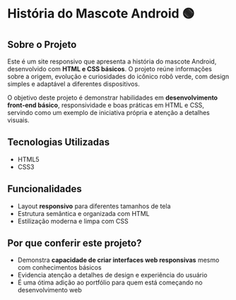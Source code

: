 # História do Mascote Android 🟢

## Sobre o Projeto
Este é um site responsivo que apresenta a história do mascote Android, desenvolvido com **HTML e CSS básicos**. O projeto reúne informações sobre a origem, evolução e curiosidades do icônico robô verde, com design simples e adaptável a diferentes dispositivos.

O objetivo deste projeto é demonstrar habilidades em **desenvolvimento front-end básico**, responsividade e boas práticas em HTML e CSS, servindo como um exemplo de iniciativa própria e atenção a detalhes visuais.

## Tecnologias Utilizadas
- HTML5  
- CSS3  

## Funcionalidades
- Layout **responsivo** para diferentes tamanhos de tela  
- Estrutura semântica e organizada com HTML  
- Estilização moderna e limpa com CSS  

## Por que conferir este projeto?
- Demonstra **capacidade de criar interfaces web responsivas** mesmo com conhecimentos básicos  
- Evidencia atenção a detalhes de design e experiência do usuário  
- É uma ótima adição ao portfólio para quem está começando no desenvolvimento web  

